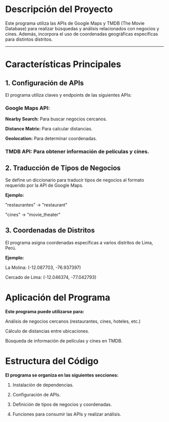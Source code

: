 # Descripción del Proyecto

Este programa utiliza las APIs de Google Maps y TMDB (The Movie Database) para realizar búsquedas y análisis relacionados con negocios y cines. Además, incorpora el uso de coordenadas geográficas específicas para distintos distritos.

---
# Características Principales

## 1. Configuración de APIs
El programa utiliza claves y endpoints de las siguientes APIs:

### Google Maps API:

**Nearby Search:** Para buscar negocios cercanos.

**Distance Matrix:** Para calcular distancias.

**Geolocation:** Para determinar coordenadas.

### TMDB API: Para obtener información de películas y cines.

## 2. Traducción de Tipos de Negocios
Se define un diccionario para traducir tipos de negocios al formato requerido por la API de Google Maps. 

**Ejemplo:**

"restaurantes" → "restaurant"

"cines" → "movie_theater"

## 3. Coordenadas de Distritos

El programa asigna coordenadas específicas a varios distritos de Lima, Perú. 

**Ejemplo:**

La Molina: (-12.087703, -76.937397)

Cercado de Lima: (-12.046374, -77.042793)

# Aplicación del Programa

**Este programa puede utilizarse para:**

Análisis de negocios cercanos (restaurantes, cines, hoteles, etc.)

Cálculo de distancias entre ubicaciones.

Búsqueda de información de películas y cines en TMDB.

# Estructura del Código

**El programa se organiza en las siguientes secciones:**

1. Instalación de dependencias.
   
2. Configuración de APIs.

   
3. Definición de tipos de negocios y coordenadas.

   
4. Funciones para consumir las APIs y realizar análisis.